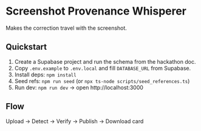 # Screenshot Provenance Whisperer
Makes the correction travel with the screenshot.

## Quickstart
1) Create a Supabase project and run the schema from the hackathon doc.
2) Copy `.env.example` to `.env.local` and fill `DATABASE_URL` from Supabase.
3) Install deps: `npm install`
4) Seed refs: `npm run seed` (or `npx ts-node scripts/seed_references.ts`)
5) Run dev: `npm run dev` → open http://localhost:3000

## Flow
Upload → Detect → Verify → Publish → Download card

